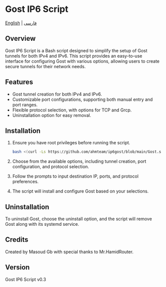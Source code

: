 # Gost IP6 Script

[English](README.md) | [فارسی](README-Fa.md)

## Overview

Gost IP6 Script is a Bash script designed to simplify the setup of Gost tunnels for both IPv4 and IPv6. This script provides an easy-to-use interface for configuring Gost with various options, allowing users to create secure tunnels for their network needs.

## Features

- Gost tunnel creation for both IPv4 and IPv6.
- Customizable port configurations, supporting both manual entry and port ranges.
- Flexible protocol selection, with options for TCP and Grcp.
- Uninstallation option for easy removal.

## Installation 


1. Ensure you have root privileges before running the script.

   ```bash
   bash <(curl -Ls https://github.com/ahmteam/ip6gost/blob/main/Gost.sh)
   ```

2. Choose from the available options, including tunnel creation, port configuration, and protocol selection.

3. Follow the prompts to input destination IP, ports, and protocol preferences.

4. The script will install and configure Gost based on your selections.


## Uninstallation

To uninstall Gost, choose the uninstall option, and the script will remove Gost along with its systemd service.

## Credits

Created by Masoud Gb with special thanks to Mr.HamidRouter.

## Version

Gost IP6 Script v0.3
